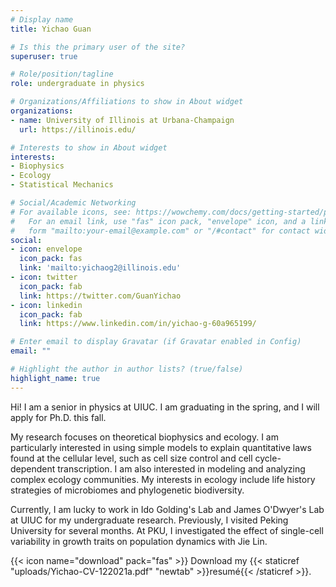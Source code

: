 ```yaml
---
# Display name
title: Yichao Guan

# Is this the primary user of the site?
superuser: true

# Role/position/tagline
role: undergraduate in physics

# Organizations/Affiliations to show in About widget
organizations:
- name: University of Illinois at Urbana-Champaign
  url: https://illinois.edu/

# Interests to show in About widget
interests:
- Biophysics
- Ecology
- Statistical Mechanics

# Social/Academic Networking
# For available icons, see: https://wowchemy.com/docs/getting-started/page-builder/#icons
#   For an email link, use "fas" icon pack, "envelope" icon, and a link in the
#   form "mailto:your-email@example.com" or "/#contact" for contact widget.
social:
- icon: envelope
  icon_pack: fas
  link: 'mailto:yichaog2@illinois.edu'
- icon: twitter
  icon_pack: fab
  link: https://twitter.com/GuanYichao
- icon: linkedin
  icon_pack: fab
  link: https://www.linkedin.com/in/yichao-g-60a965199/

# Enter email to display Gravatar (if Gravatar enabled in Config)
email: ""

# Highlight the author in author lists? (true/false)
highlight_name: true
---
```


Hi! I am a senior in physics at UIUC. I am graduating in the spring, and I will apply for Ph.D. this fall.

My research focuses on theoretical biophysics and ecology. I am particularly interested in using simple models to explain quantitative laws found at the cellular level, such as cell size control and cell cycle-dependent transcription. I am also interested in modeling and analyzing complex ecology communities. My interests in ecology include life history strategies of microbiomes and phylogenetic biodiversity.

Currently, I am lucky to work in Ido Golding's Lab and James O'Dwyer's Lab at UIUC for my undergraduate research. Previously, I visited Peking University for several months. At PKU, I investigated the effect of single-cell variability in growth traits on population dynamics with Jie Lin.

{{< icon name="download" pack="fas" >}} Download my {{< staticref "uploads/Yichao-CV-122021a.pdf" "newtab" >}}resumé{{< /staticref >}}.
